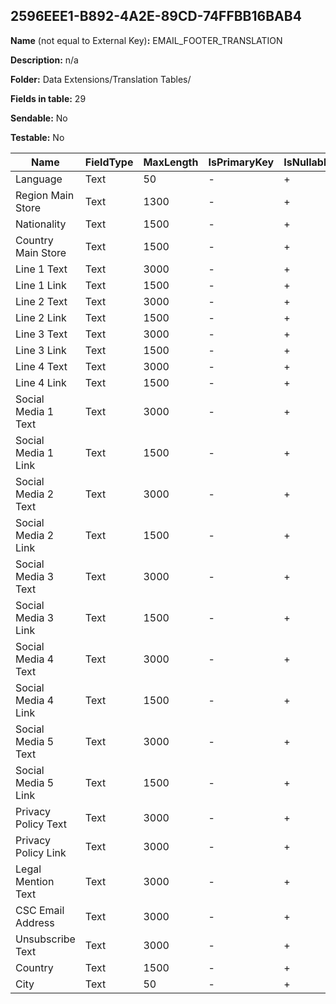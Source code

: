 ## 2596EEE1-B892-4A2E-89CD-74FFBB16BAB4

**Name** (not equal to External Key)**:** EMAIL_FOOTER_TRANSLATION

**Description:** n/a

**Folder:** Data Extensions/Translation Tables/

**Fields in table:** 29

**Sendable:** No

**Testable:** No

| Name | FieldType | MaxLength | IsPrimaryKey | IsNullable | DefaultValue |
| --- | --- | --- | --- | --- | --- |
| Language | Text | 50 | - | + |  |
| Region Main Store | Text | 1300 | - | + |  |
| Nationality | Text | 1500 | - | + |  |
| Country Main Store | Text | 1500 | - | + |  |
| Line 1 Text | Text | 3000 | - | + |  |
| Line 1 Link | Text | 1500 | - | + |  |
| Line 2 Text | Text | 3000 | - | + |  |
| Line 2 Link | Text | 1500 | - | + |  |
| Line 3 Text | Text | 3000 | - | + |  |
| Line 3 Link | Text | 1500 | - | + |  |
| Line 4 Text | Text | 3000 | - | + |  |
| Line 4 Link | Text | 1500 | - | + |  |
| Social Media 1 Text | Text | 3000 | - | + |  |
| Social Media 1 Link | Text | 1500 | - | + |  |
| Social Media 2 Text | Text | 3000 | - | + |  |
| Social Media 2 Link | Text | 1500 | - | + |  |
| Social Media 3 Text | Text | 3000 | - | + |  |
| Social Media 3 Link | Text | 1500 | - | + |  |
| Social Media 4 Text | Text | 3000 | - | + |  |
| Social Media 4 Link | Text | 1500 | - | + |  |
| Social Media 5 Text | Text | 3000 | - | + |  |
| Social Media 5 Link | Text | 1500 | - | + |  |
| Privacy Policy Text | Text | 3000 | - | + |  |
| Privacy Policy Link | Text | 3000 | - | + |  |
| Legal Mention Text | Text | 3000 | - | + |  |
| CSC Email Address | Text | 3000 | - | + |  |
| Unsubscribe Text | Text | 3000 | - | + |  |
| Country | Text | 1500 | - | + |  |
| City | Text | 50 | - | + |  |
